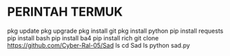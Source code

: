 # PERINTAH TERMUK

pkg update
pkg upgrade
pkg install git
pkg install python
pip install requests
pip install bash
pip install ba4
pip install rich
git clone https://github.com/Cyber-Ral-05/Sad
ls
cd Sad
ls
python sad.py
